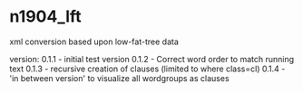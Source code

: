 # n1904_lft
xml conversion based upon low-fat-tree data

version:
0.1.1 - initial test version
0.1.2 - Correct word order to match running text
0.1.3 - recursive creation of clauses (limited to where class=cl)
0.1.4 - 'in between version' to visualize all wordgroups as clauses
